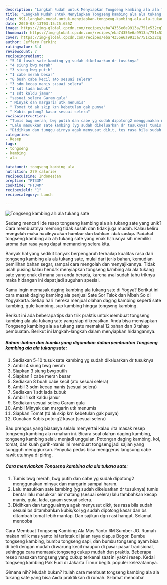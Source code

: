 ```yaml
---
description: "Langkah Mudah untuk Menyiapkan Tongseng kambing ala ala tukang sate yang Enak"
title: "Langkah Mudah untuk Menyiapkan Tongseng kambing ala ala tukang sate yang Enak"
slug: 991-langkah-mudah-untuk-menyiapkan-tongseng-kambing-ala-ala-tukang-sate-yang-enak
date: 2020-08-13T03:15:25.655Z
image: https://img-global.cpcdn.com/recipes/eba74356e6a9913a/751x532cq70/tongseng-kambing-ala-ala-tukang-sate-foto-resep-utama.jpg
thumbnail: https://img-global.cpcdn.com/recipes/eba74356e6a9913a/751x532cq70/tongseng-kambing-ala-ala-tukang-sate-foto-resep-utama.jpg
cover: https://img-global.cpcdn.com/recipes/eba74356e6a9913a/751x532cq70/tongseng-kambing-ala-ala-tukang-sate-foto-resep-utama.jpg
author: Jeffery Perkins
ratingvalue: 3.4
reviewcount: 7
recipeingredient:
- "5-10 tusuk sate kambing yg sudah dikeluarkan dr tusuknya"
- "4 siung bwg merah"
- "3 siung bwg putih"
- "1 cabe merah besar"
- "8 buah cabe kecil ato sesuai selera"
- "3 sdm kecap manis sesuai selera"
- "1 sdt lada bubuk"
- "1 sdt kaldu jamur"
- "sesuai selera Garam gula"
- " Minyak dan margarin utk menumis"
- " Tomat td ak skip krn kebetulan gak punya"
- " Kubis potong2 kasar sesuai selera"
recipeinstructions:
- "Tumis bwg merah, bwg putih dan cabe yg sudah dipotong2 menggunakan minyak dan margarin sampai harum."
- "Lalu masukkan sate kambing (yg sudah dikeluarkan dr tusuknya) tumis bentar lalu masukkan air matang (sesuai selera) lalu tambahkan kecap manis, gula, lada, garam sesuai selera."
- "Didihkan dan tunggu airnya agak menyusut dikit, tes rasa bila sudah sesuai bs ditambahkan kubis/kol yg sudah dipotong kasar dan bs ditambah tomat lebih mantap. Dan sajikan dgn nasi hangat. Selamat mencoba"
categories:
- Resep
tags:
- tongseng
- kambing
- ala

katakunci: tongseng kambing ala 
nutrition: 279 calories
recipecuisine: Indonesian
preptime: "PT33M"
cooktime: "PT34M"
recipeyield: "1"
recipecategory: Lunch

---
```



![Tongseng kambing ala ala tukang sate](https://img-global.cpcdn.com/recipes/eba74356e6a9913a/751x532cq70/tongseng-kambing-ala-ala-tukang-sate-foto-resep-utama.jpg)

Sedang mencari ide resep tongseng kambing ala ala tukang sate yang unik? Cara membuatnya memang tidak susah dan tidak juga mudah. Kalau keliru mengolah maka hasilnya akan hambar dan bahkan tidak sedap. Padahal tongseng kambing ala ala tukang sate yang enak harusnya sih memiliki aroma dan rasa yang dapat memancing selera kita.

Banyak hal yang sedikit banyak berpengaruh terhadap kualitas rasa dari tongseng kambing ala ala tukang sate, mulai dari jenis bahan, kemudian pemilihan bahan segar, sampai cara mengolah dan menyajikannya. Tidak usah pusing kalau hendak menyiapkan tongseng kambing ala ala tukang sate yang enak di mana pun anda berada, karena asal sudah tahu triknya maka hidangan ini dapat jadi suguhan spesial.

Kamu ingin memasak daging kambing ala tukang sate di Yogya? Berikut ini cara masak daging kambing ala penjual Sate Sor Talok dan Mbah So di Yogyakarta. Setiap hari mereka menjual olahan daging kambing seperti sate kambing, gule kambing, sup kambing hingga tongseng kambing.


Berikut ini ada beberapa tips dan trik praktis untuk membuat tongseng kambing ala ala tukang sate yang siap dikreasikan. Anda bisa menyiapkan Tongseng kambing ala ala tukang sate memakai 12 bahan dan 3 tahap pembuatan. Berikut ini langkah-langkah dalam menyiapkan hidangannya.

<!--inarticleads1-->

##### Bahan-bahan dan bumbu yang digunakan dalam pembuatan Tongseng kambing ala ala tukang sate:

1. Sediakan 5-10 tusuk sate kambing yg sudah dikeluarkan dr tusuknya
1. Ambil 4 siung bwg merah
1. Siapkan 3 siung bwg putih
1. Siapkan 1 cabe merah besar
1. Sediakan 8 buah cabe kecil (ato sesuai selera)
1. Ambil 3 sdm kecap manis (sesuai selera)
1. Sediakan 1 sdt lada bubuk
1. Ambil 1 sdt kaldu jamur
1. Sediakan sesuai selera Garam gula
1. Ambil  Minyak dan margarin utk menumis
1. Siapkan  Tomat (td ak skip krn kebetulan gak punya)
1. Gunakan  Kubis potong2 kasar (sesuai selera)


Bau prengus yang biasanya selalu menyertai kalau kita masak resep tongseng kambing ala rumahan ini. Bicara soal olahan daging kambing, tongseng kambing selalu menjadi unggulan. Potongan daging kambing, kol, tomat, dan kuah gurih-manis ini membuat tongseng jadi sajian yang sungguh menggiurkan. Penyuka pedas bisa menggerus langsung cabe rawit utuhnya di piring. 

<!--inarticleads2-->

##### Cara menyiapkan Tongseng kambing ala ala tukang sate:

1. Tumis bwg merah, bwg putih dan cabe yg sudah dipotong2 menggunakan minyak dan margarin sampai harum.
1. Lalu masukkan sate kambing (yg sudah dikeluarkan dr tusuknya) tumis bentar lalu masukkan air matang (sesuai selera) lalu tambahkan kecap manis, gula, lada, garam sesuai selera.
1. Didihkan dan tunggu airnya agak menyusut dikit, tes rasa bila sudah sesuai bs ditambahkan kubis/kol yg sudah dipotong kasar dan bs ditambah tomat lebih mantap. Dan sajikan dgn nasi hangat. Selamat mencoba


Cara Membuat Tongseng Kambing Ala Mas Yanto RM Sumber JO. Rumah makan milik mas yanto ini terletak di jalan raya ciapus Bogor. Bumbu tongseng kambing, bumbu tongseng sapi, dan bumbu tongseng ayam bisa di beli dengan mudah di warung kecil maupun di pasar pasar tradisional, sehingga cara memasak tongseng cukup mudah dan praktis. Beberapa resep masakan tongseng yang cukup terkenal saat ini yakni resep. Kedai tongseng kambing Pak Budi di Jakarta Timur begitu populer kelezatannya. 

Gimana nih? Mudah bukan? Itulah cara membuat tongseng kambing ala ala tukang sate yang bisa Anda praktikkan di rumah. Selamat mencoba!
